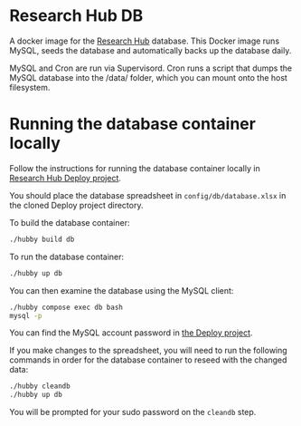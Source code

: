 # Research Hub DB
A docker image for the [Research Hub](https://research-hub.auckland.ac.nz/) database. This Docker image runs MySQL, seeds the database and automatically backs up the database daily.

MySQL and Cron are run via Supervisord. Cron runs a script that dumps the MySQL database into the /data/ folder, which you can mount onto the host filesystem.

# Running the database container locally
Follow the instructions for running the database container locally in [Research Hub Deploy project](https://github.com/UoA-eResearch/research-hub-deploy#research-hub-deploy).

You should place the database spreadsheet in `config/db/database.xlsx` in the cloned Deploy project directory.

To build the database container:
```bash
./hubby build db
```

To run the database container:
```bash
./hubby up db
```

You can then examine the database using the MySQL client:
```bash
./hubby compose exec db bash
mysql -p
```
You can find the MySQL account password in [the Deploy project](https://github.com/UoA-eResearch/research-hub-deploy#research-hub-deploy).

If you make changes to the spreadsheet, you will need to run the following commands in order for the database container to reseed with the changed data:
```bash
./hubby cleandb
./hubby up db
```
You will be prompted for your sudo password on the `cleandb` step.
